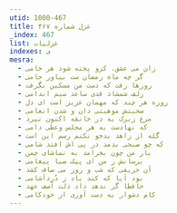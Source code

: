 ```yaml
---
utid: 1000-467
title: غزل شماره ۴۶۷
_index: 467
list: غزلیات
indexes: ی
mesra:
  - زان می عشق، کزو پخته شود هر خامی
  - گر چه ماه رمضان ست بیاور جامی
  - روزها رفت که دست من مسکین نگرفت
  - زلف شمشاد قدی ساعد سیم اندامی
  - روزه هر چند که مهمان عزیز است ای دل
  - صحبتش موهبتی دان و شدن انعامی
  - مرغ زیرک به در خانقه اکنون نپرد
  - که نهادست به هر مجلس وعظی دامی
  - گله از زاهد بدخو نکنم رسم این است
  - که چو صبحی بدمد در پی اش افتد شامی
  - یار من چون بخرامد به تماشای چمن
  - برسانش ز من ای پیک صبا پیغامی
  - آن حریفی که شب و روز می صاف کشد
  - بود آیا که کند یاد ز دُردآشامی
  - حافظا گر ندهد داد دلت آصف عهد
  - کام دشوار به دست آوری از خودکامی
---
```


